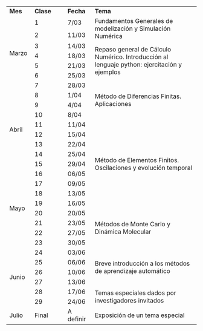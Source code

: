 <table>
<colgroup>
<col style="width: 13%" />
<col style="width: 17%" />
<col style="width: 14%" />
<col style="width: 54%" />
</colgroup>
<tbody>
<tr class="odd">
<td><strong>Mes</strong></td>
<td><strong>Clase</strong></td>
<td><strong>Fecha</strong></td>
<td><strong>Tema</strong></td>
</tr>
<tr class="even">
<td rowspan="7">Marzo</td>
<td>1</td>
<td>7/03</td>
<td rowspan="2">Fundamentos Generales de modelización y Simulación
Numérica</td>
</tr>
<tr class="odd">
<td>2</td>
<td>11/03</td>
</tr>
<tr class="even">
<td>3</td>
<td>14/03</td>
<td rowspan="4">Repaso general de Cálculo Numérico. Introducción al
lenguaje python: ejercitación y ejemplos</td>
</tr>
<tr class="odd">
<td>4</td>
<td>18/03</td>
</tr>
<tr class="even">
<td>5</td>
<td>21/03</td>
</tr>
<tr class="odd">
<td>6</td>
<td>25/03</td>
</tr>
<tr class="even">
<td>7</td>
<td>28/03</td>
<td rowspan="4">Método de Diferencias Finitas. Aplicaciones</td>
</tr>
<tr class="odd">
<td rowspan="8">Abril</td>
<td>8</td>
<td>1/04</td>
</tr>
<tr class="even">
<td>9</td>
<td>4/04</td>
</tr>
<tr class="odd">
<td>10</td>
<td>8/04</td>
</tr>
<tr class="even">
<td>11</td>
<td>11/04</td>
<td rowspan="9">Método de Elementos Finitos. Oscilaciones y evolución
temporal</td>
</tr>
<tr class="odd">
<td>12</td>
<td>15/04</td>
</tr>
<tr class="even">
<td>13</td>
<td>22/04</td>
</tr>
<tr class="odd">
<td>14</td>
<td>25/04</td>
</tr>
<tr class="even">
<td>15</td>
<td>29/04</td>
</tr>
<tr class="odd">
<td rowspan="8">Mayo</td>
<td>16</td>
<td>06/05</td>
</tr>
<tr class="even">
<td>17</td>
<td>09/05</td>
</tr>
<tr class="odd">
<td>18</td>
<td>13/05</td>
</tr>
<tr class="even">
<td>19</td>
<td>16/05</td>
</tr>
<tr class="odd">
<td>20</td>
<td>20/05</td>
<td rowspan="4">Métodos de Monte Carlo y Dinámica Molecular</td>
</tr>
<tr class="even">
<td>21</td>
<td>23/05</td>
</tr>
<tr class="odd">
<td>22</td>
<td>27/05</td>
</tr>
<tr class="even">
<td>23</td>
<td>30/05</td>
</tr>
<tr class="odd">
<td rowspan="6">Junio</td>
<td>24</td>
<td>03/06</td>
<td rowspan="4">Breve introducción a los métodos de aprendizaje
automático</td>
</tr>
<tr class="even">
<td>25</td>
<td>06/06</td>
</tr>
<tr class="odd">
<td>26</td>
<td>10/06</td>
</tr>
<tr class="even">
<td>27</td>
<td>13/06</td>
</tr>
<tr class="odd">
<td>28</td>
<td>17/06</td>
<td rowspan="2">Temas especiales dados por investigadores invitados</td>
</tr>
<tr class="even">
<td>29</td>
<td>24/06</td>
</tr>
<tr class="odd">
<td>Julio</td>
<td>Final</td>
<td>A definir</td>
<td>Exposición de un tema especial</td>
</tr>
</tbody>
</table>
